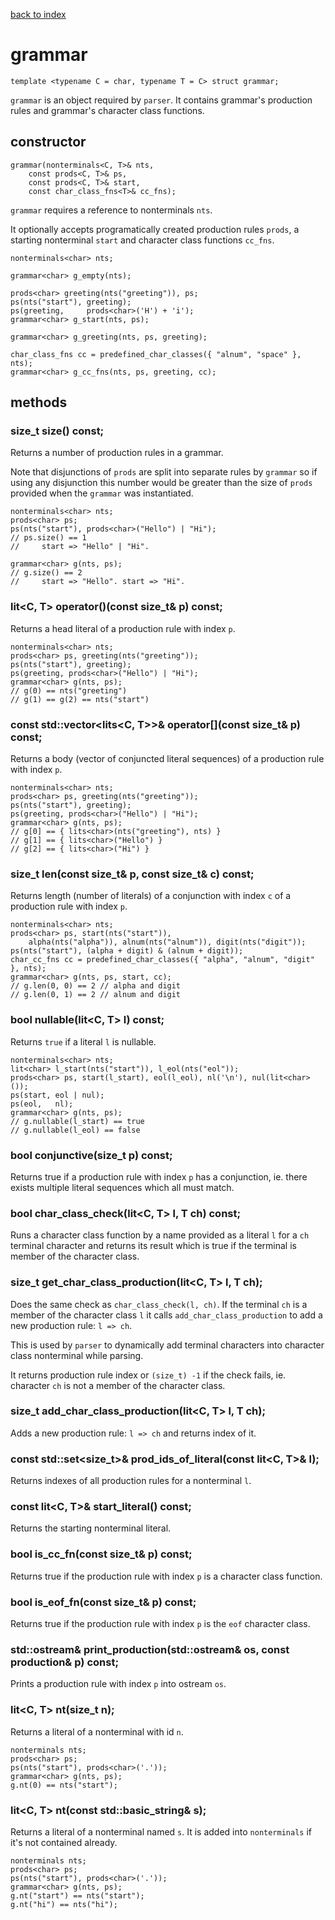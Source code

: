 [back to index](../README.md#overview-of-types)

# grammar

```
template <typename C = char, typename T = C> struct grammar;
```

`grammar` is an object required by `parser`. It contains grammar's production rules and grammar's character class functions.

## constructor

```
grammar(nonterminals<C, T>& nts,
	const prods<C, T>& ps,
	const prods<C, T>& start,
	const char_class_fns<T>& cc_fns);
```
`grammar` requires a reference to nonterminals `nts`.

It optionally accepts programatically created production rules `prods`, a starting nonterminal `start` and character class functions `cc_fns`.

```
nonterminals<char> nts;

grammar<char> g_empty(nts);

prods<char> greeting(nts("greeting")), ps;
ps(nts("start"), greeting);
ps(greeting,     prods<char>('H') + 'i');
grammar<char> g_start(nts, ps);

grammar<char> g_greeting(nts, ps, greeting);

char_class_fns cc = predefined_char_classes({ "alnum", "space" }, nts);
grammar<char> g_cc_fns(nts, ps, greeting, cc);
```

## methods

### size_t size() const;

Returns a number of production rules in a grammar.

Note that disjunctions of `prods` are split into separate rules by `grammar` so if using any disjunction this number would be greater than the size of `prods` provided when the `grammar` was instantiated.

```
nonterminals<char> nts;
prods<char> ps;
ps(nts("start"), prods<char>("Hello") | "Hi");
// ps.size() == 1
//     start => "Hello" | "Hi".

grammar<char> g(nts, ps);
// g.size() == 2
//     start => "Hello". start => "Hi".
```

### lit<C, T> operator()(const size_t& p) const;

Returns a head literal of a production rule with index `p`.

```
nonterminals<char> nts;
prods<char> ps, greeting(nts("greeting"));
ps(nts("start"), greeting);
ps(greeting, prods<char>("Hello") | "Hi");
grammar<char> g(nts, ps);
// g(0) == nts("greeting")
// g(1) == g(2) == nts("start")
```

### const std::vector<lits<C, T>>& operator[](const size_t& p) const;

Returns a body (vector of conjuncted literal sequences) of a production rule with index `p`.

```
nonterminals<char> nts;
prods<char> ps, greeting(nts("greeting"));
ps(nts("start"), greeting);
ps(greeting, prods<char>("Hello") | "Hi");
grammar<char> g(nts, ps);
// g[0] == { lits<char>(nts("greeting"), nts) }
// g[1] == { lits<char>("Hello") }
// g[2] == { lits<char>("Hi") }
```

### size_t len(const size_t& p, const size_t& c) const;

Returns length (number of literals) of a conjunction with index `c` of a production rule with index `p`.

```
nonterminals<char> nts;
prods<char> ps, start(nts("start")),
	alpha(nts("alpha")), alnum(nts("alnum")), digit(nts("digit"));
ps(nts("start"), (alpha + digit) & (alnum + digit));
char_cc_fns cc = predefined_char_classes({ "alpha", "alnum", "digit" }, nts);
grammar<char> g(nts, ps, start, cc);
// g.len(0, 0) == 2 // alpha and digit
// g.len(0, 1) == 2 // alnum and digit
```


### bool nullable(lit<C, T> l) const;

Returns `true` if a literal `l` is nullable.

```
nonterminals<char> nts;
lit<char> l_start(nts("start")), l_eol(nts("eol"));
prods<char> ps, start(l_start), eol(l_eol), nl('\n'), nul(lit<char>());
ps(start, eol | nul);
ps(eol,   nl);
grammar<char> g(nts, ps);
// g.nullable(l_start) == true
// g.nullable(l_eol) == false
```

### bool conjunctive(size_t p) const;

Returns true if a production rule with index `p` has a conjunction, ie. there exists multiple literal sequences which all must match.


### bool char_class_check(lit<C, T> l, T ch) const;

Runs a character class function by a name provided as a literal `l` for a `ch` terminal character and returns its result which is true if the terminal is member of the character class.


### size_t get_char_class_production(lit<C, T> l, T ch);

Does the same check as `char_class_check(l, ch)`. If the terminal `ch` is a member of the character class `l` it calls `add_char_class_production` to add a new production rule: `l => ch`.

This is used by `parser` to dynamically add terminal characters into character class nonterminal while parsing.

It returns production rule index or `(size_t) -1` if the check fails, ie. character `ch` is not a member of the character class.


### size_t add_char_class_production(lit<C, T> l, T ch);

Adds a new production rule: `l => ch` and returns index of it.


### const std::set<size_t>& prod_ids_of_literal(const lit<C, T>& l);

Returns indexes of all production rules for a nonterminal `l`.


### const lit<C, T>& start_literal() const;

Returns the starting nonterminal literal.


### bool is_cc_fn(const size_t& p) const;

Returns true if the production rule with index `p` is a character class function.


### bool is_eof_fn(const size_t& p) const;

Returns true if the production rule with index `p` is the `eof` character class.


### std::ostream& print_production(std::ostream& os, const production& p) const;

Prints a production rule with index `p` into ostream `os`.


### lit<C, T> nt(size_t n);

Returns a literal of a nonterminal with id `n`.

```
nonterminals nts;
prods<char> ps;
ps(nts("start"), prods<char>('.'));
grammar<char> g(nts, ps);
g.nt(0) == nts("start");
```

### lit<C, T> nt(const std::basic_string<C>& s);

Returns a literal of a nonterminal named `s`. It is added into `nonterminals` if it's not contained already.

```
nonterminals nts;
prods<char> ps;
ps(nts("start"), prods<char>('.'));
grammar<char> g(nts, ps);
g.nt("start") == nts("start");
g.nt("hi") == nts("hi");
```
